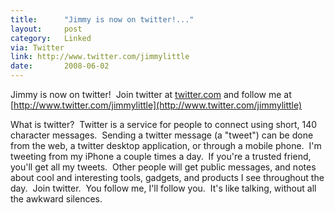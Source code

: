 ```yaml
---
title:      "Jimmy is now on twitter!..."
layout:     post
category:   Linked
via: Twitter
link: http://www.twitter.com/jimmylittle
date:       2008-06-02
---
```


Jimmy is now on twitter!  Join twitter at [twitter.com](http://www.twitter.com) and follow me at [http://www.twitter.com/jimmylittle](http://www.twitter.com/jimmylittle)
  
What is twitter?  Twitter is a service for people to connect using short, 140 character messages.  Sending a twitter message (a "tweet") can be done from the web, a twitter desktop application, or through a mobile phone.  I'm tweeting from my iPhone a couple times a day.  If you're a trusted friend, you'll get all my tweets.  Other people will get public messages, and notes about cool and interesting tools, gadgets, and products I see throughout the day.  Join twitter.  You follow me, I'll follow you.  It's like talking, without all the awkward silences.